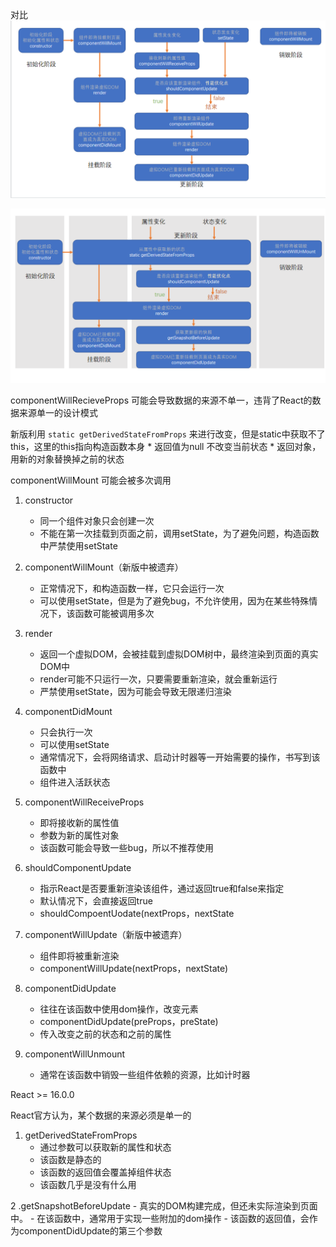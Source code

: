 对比
![](img/oldLife.png)

![](img/newLife.png)

componentWillRecieveProps 可能会导致数据的来源不单一，违背了React的数据来源单一的设计模式

新版利用 ```static getDerivedStateFromProps``` 来进行改变，但是static中获取不了this，这里的this指向构造函数本身
    * 返回值为null 不改变当前状态
    * 返回对象，用新的对象替换掉之前的状态

componentWillMount 可能会被多次调用


1. constructor
    - 同一个组件对象只会创建一次
    - 不能在第一次挂载到页面之前，调用setState，为了避免问题，构造函数中严禁使用setState

2. componentWillMount（新版中被遗弃）
    - 正常情况下，和构造函数一样，它只会运行一次
    - 可以使用setState，但是为了避免bug，不允许使用，因为在某些特殊情况下，该函数可能被调用多次

3. render
    - 返回一个虚拟DOM，会被挂载到虚拟DOM树中，最终渲染到页面的真实DOM中
    - render可能不只运行一次，只要需要重新渲染，就会重新运行
    - 严禁使用setState，因为可能会导致无限递归渲染

4. componentDidMount
    - 只会执行一次
    - 可以使用setState
    - 通常情况下，会将网络请求、启动计时器等一开始需要的操作，书写到该函数中
    - 组件进入活跃状态

5. componentWillReceiveProps
    - 即将接收新的属性值
    - 参数为新的属性对象
    - 该函数可能会导致一些bug，所以不推荐使用

6. shouldComponentUpdate
    - 指示React是否要重新渲染该组件，通过返回true和false来指定
    - 默认情况下，会直接返回true
    - shouldCompoentUodate(nextProps，nextState

7. componentWillUpdate（新版中被遗弃）
    - 组件即将被重新渲染
    - componentWillUpdate(nextProps，nextState)

8. componentDidUpdate
    - 往往在该函数中使用dom操作，改变元素
    - componentDidUpdate(preProps，preState)
    - 传入改变之前的状态和之前的属性

9. componentWillUnmount
    - 通常在该函数中销毁一些组件依赖的资源，比如计时器

React >= 16.0.0

React官方认为，某个数据的来源必须是单一的

1. getDerivedStateFromProps
    - 通过参数可以获取新的属性和状态
    - 该函数是静态的
    - 该函数的返回值会覆盖掉组件状态
    - 该函数几乎是没有什么用

2 .getSnapshotBeforeUpdate
    - 真实的DOM构建完成，但还未实际渲染到页面中。
    - 在该函数中，通常用于实现一些附加的dom操作
    - 该函数的返回值，会作为componentDidUpdate的第三个参数
